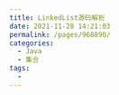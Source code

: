 ```yaml
---
title: LinkedList源码解析
date: 2021-11-28 14:21:03
permalink: /pages/968890/
categories:
  - Java
  - 集合
tags:
  - 
---
```

